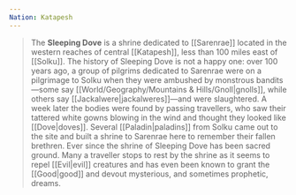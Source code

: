 ```yaml
---
Nation: Katapesh
---
```

> The **Sleeping Dove** is a shrine dedicated to [[Sarenrae]] located in the western reaches of central [[Katapesh]], less than 100 miles east of [[Solku]].
> The history of Sleeping Dove is not a happy one: over 100 years ago, a group of pilgrims dedicated to Sarenrae were on a pilgrimage to Solku when they were ambushed by monstrous bandits—some say [[World/Geography/Mountains & Hills/Gnoll|gnolls]], while others say [[Jackalwere|jackalweres]]—and were slaughtered. A week later the bodies were found by passing travellers, who saw their tattered white gowns blowing in the wind and thought they looked like [[Dove|doves]].
> Several [[Paladin|paladins]] from Solku came out to the site and built a shrine to Sarenrae here to remember their fallen brethren. Ever since the shrine of Sleeping Dove has been sacred ground. Many a traveller stops to rest by the shrine as it seems to repel [[Evil|evil]] creatures and has even been known to grant the [[Good|good]] and devout mysterious, and sometimes prophetic, dreams.